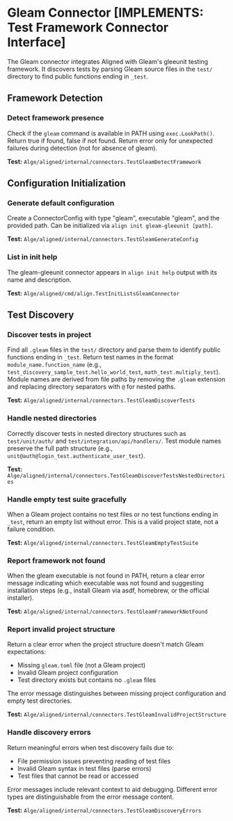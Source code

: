 # Gleam Connector [IMPLEMENTS: Test Framework Connector Interface]

The Gleam connector integrates Aligned with Gleam's gleeunit testing framework. It discovers tests by parsing Gleam source files in the `test/` directory to find public functions ending in `_test`.

## Framework Detection

### Detect framework presence

Check if the `gleam` command is available in PATH using `exec.LookPath()`. Return true if found, false if not found. Return error only for unexpected failures during detection (not for absence of gleam).

**Test:** `Alge/aligned/internal/connectors.TestGleamDetectFramework`

## Configuration Initialization

### Generate default configuration

Create a ConnectorConfig with type "gleam", executable "gleam", and the provided path. Can be initialized via `align init gleam-gleeunit [path]`.

**Test:** `Alge/aligned/internal/connectors.TestGleamGenerateConfig`

### List in init help

The gleam-gleeunit connector appears in `align init help` output with its name and description.

**Test:** `Alge/aligned/cmd/align.TestInitListsGleamConnector`

## Test Discovery

### Discover tests in project

Find all `.gleam` files in the `test/` directory and parse them to identify public functions ending in `_test`. Return test names in the format `module_name.function_name` (e.g., `test_discovery_sample_test.hello_world_test`, `math_test.multiply_test`). Module names are derived from file paths by removing the `.gleam` extension and replacing directory separators with `@` for nested paths.

**Test:** `Alge/aligned/internal/connectors.TestGleamDiscoverTests`

### Handle nested directories

Correctly discover tests in nested directory structures such as `test/unit/auth/` and `test/integration/api/handlers/`. Test module names preserve the full path structure (e.g., `unit@auth@login_test.authenticate_user_test`).

**Test:** `Alge/aligned/internal/connectors.TestGleamDiscoverTestsNestedDirectories`

### Handle empty test suite gracefully

When a Gleam project contains no test files or no test functions ending in `_test`, return an empty list without error. This is a valid project state, not a failure condition.

**Test:** `Alge/aligned/internal/connectors.TestGleamEmptyTestSuite`

### Report framework not found

When the gleam executable is not found in PATH, return a clear error message indicating which executable was not found and suggesting installation steps (e.g., install Gleam via asdf, homebrew, or the official installer).

**Test:** `Alge/aligned/internal/connectors.TestGleamFrameworkNotFound`

### Report invalid project structure

Return a clear error when the project structure doesn't match Gleam expectations:
- Missing `gleam.toml` file (not a Gleam project)
- Invalid Gleam project configuration
- Test directory exists but contains no `.gleam` files

The error message distinguishes between missing project configuration and empty test directories.

**Test:** `Alge/aligned/internal/connectors.TestGleamInvalidProjectStructure`

### Handle discovery errors

Return meaningful errors when test discovery fails due to:
- File permission issues preventing reading of test files
- Invalid Gleam syntax in test files (parse errors)
- Test files that cannot be read or accessed

Error messages include relevant context to aid debugging. Different error types are distinguishable from the error message content.

**Test:** `Alge/aligned/internal/connectors.TestGleamDiscoveryErrors`
